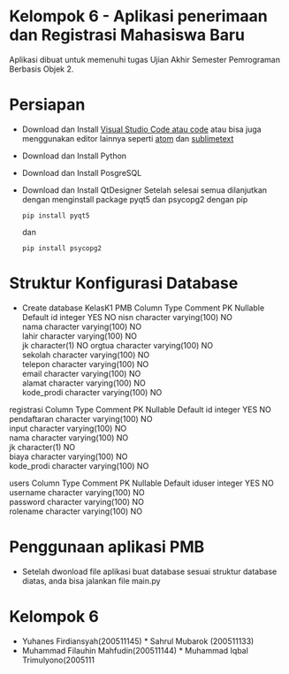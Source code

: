 # Kelompok 6 - Aplikasi penerimaan dan Registrasi Mahasiswa Baru
Aplikasi dibuat untuk memenuhi tugas Ujian Akhir Semester Pemrograman Berbasis Objek 2.
# Persiapan 
* Download dan Install [Visual Studio Code atau code](https://code.visualstudio.com/) atau bisa juga menggunakan editor lainnya seperti [atom](https://atom.io/) dan [sublimetext](https://www.sublimetext.com/) 
* Download dan Install Python
* Download dan Install PosgreSQL
* Download dan Install QtDesigner
Setelah selesai semua dilanjutkan dengan menginstall package pyqt5 dan psycopg2 dengan pip 

   ``` 
   pip install pyqt5 
   ```
   dan 
   ```
   pip install psycopg2
   ```
# Struktur Konfigurasi Database
 * Create database KelasK1
  PMB
Column	Type	Comment	PK	        Nullable	Default
id    	integer		   YES	         NO	
nisn	   character varying(100)			NO	
nama	   character varying(100)			NO	
lahir	   character varying(100)			NO	
jk	      character(1)			         NO	
orgtua	character varying(100)			NO	
sekolah	character varying(100)			NO	
telepon	character varying(100)			NO	
email	character varying(100)		   	NO	
alamat	character varying(100)			NO	
kode_prodi	character varying(100)		NO	




registrasi
Column	      Type	                 Comment	  PK	   Nullable	Default
id	           integer	            	            YES	   NO	
pendaftaran	  character varying(100)			      NO	
input	        character varying(100)		      	NO	
nama	        character varying(100)			      NO	
jk         	  character(1)			                  NO	
biaya	        character varying(100)	      		NO	
kode_prodi	  character varying(100)	      		NO	




users
Column	Type	                  Comment	PK	Nullable	Default
iduser	integer		                     YES	NO	
username	character varying(100)		   	NO	
password	character varying(100)			   NO	
rolename	character varying(100)		   	NO	

# Penggunaan aplikasi PMB
  * Setelah dwonload file aplikasi buat database sesuai struktur database diatas, anda bisa jalankan file main.py
  
# Kelompok 6
  * Yuhanes Firdiansyah(200511145)              * Sahrul Mubarok (200511133)
  * Muhammad Filauhin Mahfudin(200511144)       * Muhammad Iqbal Trimulyono(2005111
  





